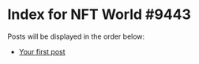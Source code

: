 # Index for NFT World #9443
Posts will be displayed in the order below:

- [Your first post](./001-first.md)

